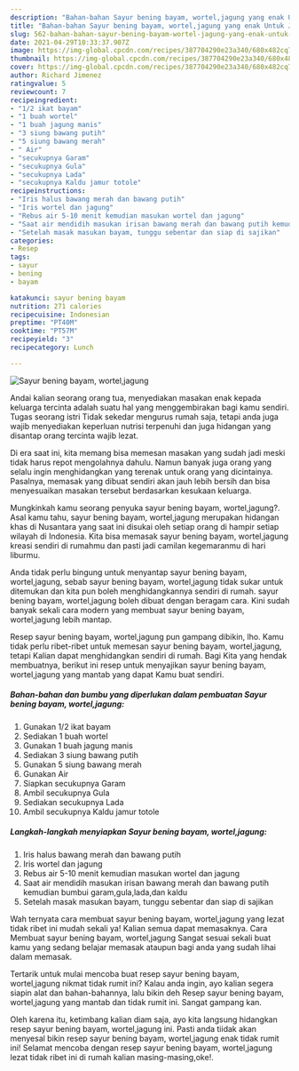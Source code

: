 ```yaml
---
description: "Bahan-bahan Sayur bening bayam, wortel,jagung yang enak Untuk Jualan"
title: "Bahan-bahan Sayur bening bayam, wortel,jagung yang enak Untuk Jualan"
slug: 562-bahan-bahan-sayur-bening-bayam-wortel-jagung-yang-enak-untuk-jualan
date: 2021-04-29T10:33:37.907Z
image: https://img-global.cpcdn.com/recipes/387704290e23a340/680x482cq70/sayur-bening-bayam-worteljagung-foto-resep-utama.jpg
thumbnail: https://img-global.cpcdn.com/recipes/387704290e23a340/680x482cq70/sayur-bening-bayam-worteljagung-foto-resep-utama.jpg
cover: https://img-global.cpcdn.com/recipes/387704290e23a340/680x482cq70/sayur-bening-bayam-worteljagung-foto-resep-utama.jpg
author: Richard Jimenez
ratingvalue: 5
reviewcount: 7
recipeingredient:
- "1/2 ikat bayam"
- "1 buah wortel"
- "1 buah jagung manis"
- "3 siung bawang putih"
- "5 siung bawang merah"
- " Air"
- "secukupnya Garam"
- "secukupnya Gula"
- "secukupnya Lada"
- "secukupnya Kaldu jamur totole"
recipeinstructions:
- "Iris halus bawang merah dan bawang putih"
- "Iris wortel dan jagung"
- "Rebus air 5-10 menit kemudian masukan wortel dan jagung"
- "Saat air mendidih masukan irisan bawang merah dan bawang putih kemudian bumbui garam,gula,lada,dan kaldu"
- "Setelah masak masukan bayam, tunggu sebentar dan siap di sajikan"
categories:
- Resep
tags:
- sayur
- bening
- bayam

katakunci: sayur bening bayam 
nutrition: 271 calories
recipecuisine: Indonesian
preptime: "PT40M"
cooktime: "PT57M"
recipeyield: "3"
recipecategory: Lunch

---
```



![Sayur bening bayam, wortel,jagung](https://img-global.cpcdn.com/recipes/387704290e23a340/680x482cq70/sayur-bening-bayam-worteljagung-foto-resep-utama.jpg)

Andai kalian seorang orang tua, menyediakan masakan enak kepada keluarga tercinta adalah suatu hal yang menggembirakan bagi kamu sendiri. Tugas seorang istri Tidak sekedar mengurus rumah saja, tetapi anda juga wajib menyediakan keperluan nutrisi terpenuhi dan juga hidangan yang disantap orang tercinta wajib lezat.

Di era  saat ini, kita memang bisa memesan masakan yang sudah jadi meski tidak harus repot mengolahnya dahulu. Namun banyak juga orang yang selalu ingin menghidangkan yang terenak untuk orang yang dicintainya. Pasalnya, memasak yang dibuat sendiri akan jauh lebih bersih dan bisa menyesuaikan masakan tersebut berdasarkan kesukaan keluarga. 



Mungkinkah kamu seorang penyuka sayur bening bayam, wortel,jagung?. Asal kamu tahu, sayur bening bayam, wortel,jagung merupakan hidangan khas di Nusantara yang saat ini disukai oleh setiap orang di hampir setiap wilayah di Indonesia. Kita bisa memasak sayur bening bayam, wortel,jagung kreasi sendiri di rumahmu dan pasti jadi camilan kegemaranmu di hari liburmu.

Anda tidak perlu bingung untuk menyantap sayur bening bayam, wortel,jagung, sebab sayur bening bayam, wortel,jagung tidak sukar untuk ditemukan dan kita pun boleh menghidangkannya sendiri di rumah. sayur bening bayam, wortel,jagung boleh dibuat dengan beragam cara. Kini sudah banyak sekali cara modern yang membuat sayur bening bayam, wortel,jagung lebih mantap.

Resep sayur bening bayam, wortel,jagung pun gampang dibikin, lho. Kamu tidak perlu ribet-ribet untuk memesan sayur bening bayam, wortel,jagung, tetapi Kalian dapat menghidangkan sendiri di rumah. Bagi Kita yang hendak membuatnya, berikut ini resep untuk menyajikan sayur bening bayam, wortel,jagung yang mantab yang dapat Kamu buat sendiri.

<!--inarticleads1-->

##### Bahan-bahan dan bumbu yang diperlukan dalam pembuatan Sayur bening bayam, wortel,jagung:

1. Gunakan 1/2 ikat bayam
1. Sediakan 1 buah wortel
1. Gunakan 1 buah jagung manis
1. Sediakan 3 siung bawang putih
1. Gunakan 5 siung bawang merah
1. Gunakan  Air
1. Siapkan secukupnya Garam
1. Ambil secukupnya Gula
1. Sediakan secukupnya Lada
1. Ambil secukupnya Kaldu jamur totole




<!--inarticleads2-->

##### Langkah-langkah menyiapkan Sayur bening bayam, wortel,jagung:

1. Iris halus bawang merah dan bawang putih
1. Iris wortel dan jagung
1. Rebus air 5-10 menit kemudian masukan wortel dan jagung
1. Saat air mendidih masukan irisan bawang merah dan bawang putih kemudian bumbui garam,gula,lada,dan kaldu
1. Setelah masak masukan bayam, tunggu sebentar dan siap di sajikan




Wah ternyata cara membuat sayur bening bayam, wortel,jagung yang lezat tidak ribet ini mudah sekali ya! Kalian semua dapat memasaknya. Cara Membuat sayur bening bayam, wortel,jagung Sangat sesuai sekali buat kamu yang sedang belajar memasak ataupun bagi anda yang sudah lihai dalam memasak.

Tertarik untuk mulai mencoba buat resep sayur bening bayam, wortel,jagung nikmat tidak rumit ini? Kalau anda ingin, ayo kalian segera siapin alat dan bahan-bahannya, lalu bikin deh Resep sayur bening bayam, wortel,jagung yang mantab dan tidak rumit ini. Sangat gampang kan. 

Oleh karena itu, ketimbang kalian diam saja, ayo kita langsung hidangkan resep sayur bening bayam, wortel,jagung ini. Pasti anda tiidak akan menyesal bikin resep sayur bening bayam, wortel,jagung enak tidak rumit ini! Selamat mencoba dengan resep sayur bening bayam, wortel,jagung lezat tidak ribet ini di rumah kalian masing-masing,oke!.


